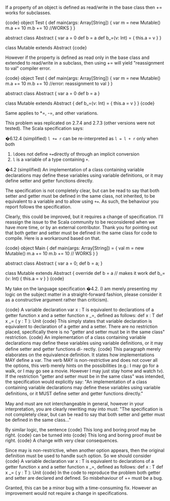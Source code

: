 If a property of an object is defined as read/write in the base class then += works for subclasses.

{code}
object Test {
  def main(args: Array[String]) {
    var m = new Mutable()
    m.a += 10
    m.b += 10 //WORKS
  }
}

abstract class Abstract {
  var a = 0
  def b = a
  def b_=(v: Int) = { this.a = v }
}

class Mutable extends Abstract
{code}

However if the property is defined as read only in the base class and extended to read/write in a subclass, then using += will yield "reassignment to val" compiler error.

{code}
object Test {
  def main(args: Array[String]) {
    var m = new Mutable()
    m.a += 10
    m.b += 10 //error: reassignment to val
  }
}

abstract class Abstract {
  var a = 0
  def b = a
}

class Mutable extends Abstract {
  def b_=(v: Int) = { this.a = v }
}
{code}

Same applies to *=, -=, and other variations.

This problem was replicated on 2.7.4 and 2.7.3 (other versions were not tested).
The Scala specification says:

�6.12.4 (simplified)
``l += r`` can be re-interpreted as ``l = l + r`` only when both
 1. ``l``does not define ``+=``directly of through an implicit conversion 
 2. ``l`` is a variable of a type containing ``+``.

�4.2 (simplified)
An implementation of a class containing variable declarations may define these variables using variable definitions, or it may define setter and getter functions directly.

The specification is not completely clear, but can be read to say that both setter and getter must be defined in the same class, not inherited, to be equivalent to a variable and to allow using ``+=``. As such, the behaviour you report follows the specification.

Clearly, this could be improved, but it requires a change of specification. I'll reassign the issue to the Scala community to be reconsidered when we have more time, or by an external contributor.
Thank you for pointing out that both getter and setter must be defined in the same class for code to compile. Here is a workaround based on that.

{code}
object Main {
    def main(args: Array[String]) = {
        val m = new Mutable()
        m.a += 10
        m.b += 10 // WORKS
    }
}

abstract class Abstract {
    var a = 0;
    def b = a;
}

class Mutable extends Abstract {
    override def b = a // makes it work
    def b_=(v: Int) { this.a = v }
}
{code}

My take on the language specification �4.2.
(I am merely presenting my logic on the subject matter in a straight-forward fashion, please consider it as a constructive argument rather than criticism).

{code}
A variable declaration var x : T is equivalent to declarations of a getter function x
and a setter function x _=, deﬁned as follows:
def x : T
def x _= ( y : T ): Unit
{code}
This simply states that variable declaration is equivalent to declaration of a getter and a setter. There are no restriction placed, specifically there is no "getter and setter must be in the same class" restriction.
{code}
An implementation of a class containing variable declarations may deﬁne these
variables using variable deﬁnitions, or it may deﬁne setter and getter functions di-
rectly.
{code}
This paragraph merely elaborates on the equivalence definition. It states how implementations MAY define a var. The verb MAY is non-restrictive and does not cover all the options, this verb merely hints on the possibilities (e.g.: I may go for a walk, or I may go see a movie. However I may just stay home and watch tv).
If the restriction "getter and setter must be in the same class" was intended, the specification would explicitly say: "An implementation of a class containing variable declarations may deﬁne these variables using variable deﬁnitions, or it MUST deﬁne setter and getter functions directly."

May and must are not interchangeable in general, however in your interpretation, you are clearly rewriting may into must: "The specification is not completely clear, but can be read to say that both setter and getter must be defined in the same class..."

By similar logic, the sentence
{code}
This long and boring proof may be right.
{code}
can be turned into
{code}
This long and boring proof must be right.
{code}
A change with very clear consequences.

Since may is non-restrictive, when another option appears, then the original definition must be used to handle such option. So we should consider
{code}
A variable declaration var x : T is equivalent to declarations of a getter function x
and a setter function x _=, deﬁned as follows:
def x : T
def x _= ( y : T ): Unit
{code}
In the code to reproduce the problem both getter and setter are declared and defined. So misbehaviour of += must be a bug.

Granted, this can be a minor bug with a time-consuming fix. However an improvement would not require a change in specifications.
